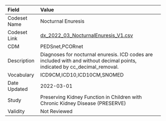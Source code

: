 |Field        |Value                                                                                                                      |
|:------------|:--------------------------------------------------------------------------------------------------------------------------|
|Codeset Name |Nocturnal Enuresis                                                                                                         |
|Codeset Link |[dx_2022_03_NocturnalEnuresis_V1.csv](https://github.com/PEDSnet/Variable-Dictionary/blob/main/conditions/dx_2022_03_NocturnalEnuresis_V1.csv.csv)|
|CDM          |PEDSnet,PCORnet                                                                                                            |
|Description  |Diagnoses for nocturnal enuresis. ICD codes are included with and without decimal points, indicated by cc_decimal_removal. |
|Vocabulary   |ICD9CM,ICD10,ICD10CM,SNOMED                                                                                                |
|Date Updated |2022-03-01                                                                                                                 |
|Study        |Preserving Kidney Function in Children with Chronic Kidney Disease (PRESERVE)                                              |
|Validity     |Not Reviewed                                                                                                               |
